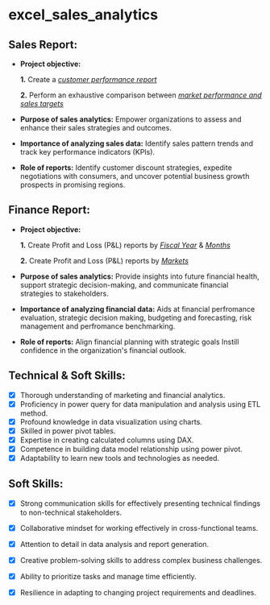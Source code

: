 # excel_sales_analytics
## Sales Report:

- **Project objective:**

    **1.** Create a _[customer performance report](https://github.com/swethacs11/excel_sales_analytics/blob/main/customer_performance_report.pdf)_ 

    **2.** Perform an exhaustive comparison between  _[market performance and sales targets](https://github.com/swethacs11/excel_sales_analytics/blob/main/market_performance_vs_target.pdf)_

- **Purpose of sales analytics:** Empower organizations to assess and enhance their sales strategies and outcomes.

- **Importance of analyzing sales data:** Identify sales pattern trends and track key performance indicators (KPIs).

- **Role of reports:** Identify customer discount strategies, expedite negotiations with consumers, and uncover potential business growth prospects in promising regions.

## Finance Report:

- **Project objective:**

    **1.** Create Profit and Loss (P&L) reports by _[Fiscal Year](https://github.com/swethacs11/excel_sales_analytics/blob/main/P%26L_statement_by_Fiscal_Year.pdf)_ & _[Months](https://github.com/swethacs11/excel_sales_analytics/blob/main/P%26L_statement_by_months.pdf)_ 

   **2.** Create Profit and Loss (P&L) reports by _[Markets](https://github.com/swethacs11/excel_sales_analytics/blob/main/P%26L_statement_markets.pdf)_

- **Purpose of sales analytics:** Provide insights into future financial health, support strategic decision-making, and communicate financial strategies to stakeholders.

- **Importance of analyzing financial data:** Aids at financial perfromance evaluation, strategic decision making, budgeting and forecasting, risk management and perfromance benchmarking.

- **Role of reports:** Align financial planning with strategic goals Instill confidence in the organization's financial outlook.

## Technical & Soft Skills:
- [x]	Thorough understanding of marketing and financial analytics.
- [x]	Proficiency in power query for data manipulation and analysis using ETL method.
- [x]	Profound knowledge in data visualization using charts.
- [x]	Skilled in power pivot tables.
- [x]	Expertise in creating calculated columns using DAX.
- [x]	Competence in building data model relationship using power pivot.
- [x]	Adaptability to learn new tools and technologies as needed.

## Soft Skills:
- [x]	Strong communication skills for effectively presenting technical findings to non-technical stakeholders.
- [x]	Collaborative mindset for working effectively in cross-functional teams.
- [x]	Attention to detail in data analysis and report generation.
- [x]	Creative problem-solving skills to address complex business challenges.
- [x]	Ability to prioritize tasks and manage time efficiently.
- [x]	Resilience in adapting to changing project requirements and deadlines.


